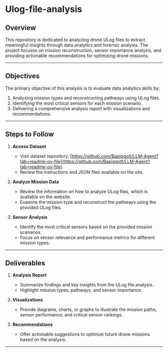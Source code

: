 # Ulog-file-analysis

## Overview
This repository is dedicated to analyzing drone ULog files to extract meaningful insights through data analytics and forensic analysis. The project focuses on mission reconstruction, sensor importance analysis, and providing actionable recommendations for optimizing drone missions.

---

## Objectives
The primary objective of this analysis is to evaluate data analytics skills by:
1. Analyzing mission types and reconstructing pathways using ULog files.
2. Identifying the most critical sensors for each mission scenario.
3. Delivering a comprehensive analysis report with visualizations and recommendations.

---

## Steps to Follow
1. **Access Dataset**  
   - Visit dataset repository: [https://github.com/Bapiggott/LLM-Agent?tab=readme-ov-file](https://github.com/Bapiggott/LLM-Agent?tab=readme-ov-file).  
   - Review the instructions and JSON files available on the site.  
  
2. **Analyze Mission Data**  
   - Review the information on how to analyze ULog files, which is available on the website.  
   - Examine the mission type and reconstruct the pathways using the provided ULog files.

3. **Sensor Analysis**  
   - Identify the most critical sensors based on the provided mission scenarios.  
   - Focus on sensor relevance and performance metrics for different mission types.

---

## Deliverables


1. **Analysis Report**  
   - Summarize findings and key insights from the ULog file analysis.  
   - Highlight mission types, pathways, and sensor importance.

2. **Visualizations**  
   - Provide diagrams, charts, or graphs to illustrate the mission paths, sensor performance, and critical sensor rankings.  

3. **Recommendations**  
   - Offer actionable suggestions to optimize future drone missions based on the analysis.  

---

